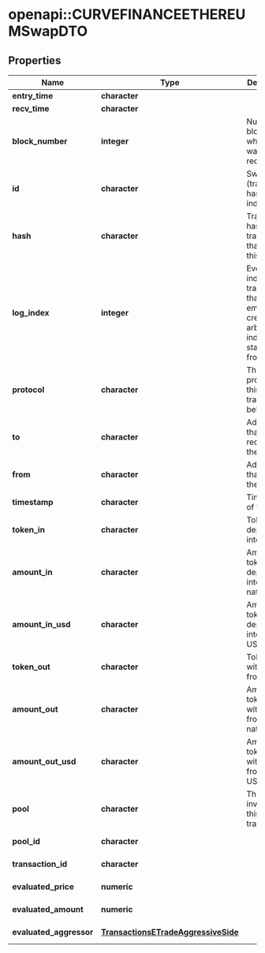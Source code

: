 # openapi::CURVEFINANCEETHEREUMSwapDTO



## Properties
Name | Type | Description | Notes
------------ | ------------- | ------------- | -------------
**entry_time** | **character** |  | [optional] 
**recv_time** | **character** |  | [optional] 
**block_number** | **integer** | Number of block in which entity was recorded. | [optional] 
**id** | **character** | Swap-(transaction hash)-(log index) | [optional] 
**hash** | **character** | Transaction hash of the transaction that emitted this event | [optional] 
**log_index** | **integer** | Event log index. For transactions that don&#39;t emit event, create arbitrary index starting from 0 | [optional] 
**protocol** | **character** | The protocol this transaction belongs to | [optional] 
**to** | **character** | Address that received the tokens | [optional] 
**from** | **character** | Address that sent the tokens | [optional] 
**timestamp** | **character** | Timestamp of this event | [optional] 
**token_in** | **character** | Token deposited into pool | [optional] 
**amount_in** | **character** | Amount of token deposited into pool in native units | [optional] 
**amount_in_usd** | **character** | Amount of token deposited into pool in USD | [optional] 
**token_out** | **character** | Token withdrawn from pool | [optional] 
**amount_out** | **character** | Amount of token withdrawn from pool in native units | [optional] 
**amount_out_usd** | **character** | Amount of token withdrawn from pool in USD | [optional] 
**pool** | **character** | The pool involving this transaction | [optional] 
**pool_id** | **character** |  | [optional] [readonly] 
**transaction_id** | **character** |  | [optional] [readonly] 
**evaluated_price** | **numeric** |  | [optional] [readonly] 
**evaluated_amount** | **numeric** |  | [optional] [readonly] 
**evaluated_aggressor** | [**TransactionsETradeAggressiveSide**](Transactions.ETradeAggressiveSide.md) |  | [optional] [Enum: ] 


